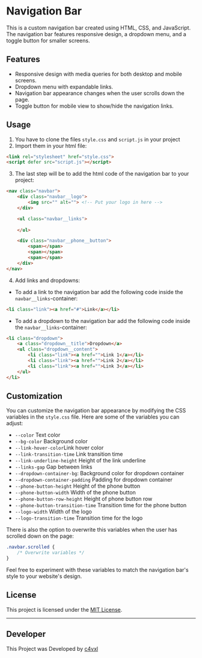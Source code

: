 # Navigation Bar
This is a custom navigation bar created using HTML, CSS, and JavaScript. The navigation bar features responsive design, a dropdown menu, and a toggle button for smaller screens.

## Features

- Responsive design with media queries for both desktop and mobile screens.
- Dropdown menu with expandable links.
- Navigation bar appearance changes when the user scrolls down the page.
- Toggle button for mobile view to show/hide the navigation links.

## Usage

1. You have to clone the files `style.css` and `script.js` in your project
2. Import them in your html file:
```html
<link rel="stylesheet" href="style.css">
<script defer src="script.js"></script>
```

3. The last step will be to add the html code of the navigation bar to your project:
```html
<nav class="navbar">
    <div class="navbar__logo">
        <img src="" alt=""> <!-- Put your logo in here -->
    </div>

    <ul class="navbar__links">
        
    </ul>

    <div class="navbar__phone__button">
        <span></span>
        <span></span>
        <span></span>
    </div>
</nav>
```

4. Add links and dropdowns:
- To add a link to the navigation bar add the following code inside the `navbar__links`-container:
```html
<li class="link"><a href="#">Link</a></li>
```

- To add a dropdown to the navigation bar add the following code inside the `navbar__links`-container:
```html
<li class="dropdown">
    <a class="dropdown__title">Dropdown</a>
    <ul class="dropdown__content">
        <li class="link"><a href="">Link 1</a></li>
        <li class="link"><a href="">Link 2</a></li>
        <li class="link"><a href="">Link 3</a></li>
    </ul>
</li>
```




## Customization

You can customize the navigation bar appearance by modifying the CSS variables in the `style.css` file. Here are some of the variables you can adjust:

- `--color` Text color
- `--bg-color` Background color
- `--link-hover-color`Link hover color
- `--link-transition-time` Link transition time
- `--link-underline-height` Height of the link underline
- `--links-gap` Gap between links
- `--dropdown-container-bg`: Background color for dropdown container
- `--dropdown-container-padding` Padding for dropdown container
- `--phone-button-height` Height of the phone button
- `--phone-button-width` Width of the phone button
- `--phone-button-row-height` Height of phone button row
- `--phone-button-transition-time` Transition time for the phone button
- `--logo-width` Width of the logo
- `--logo-transition-time` Transition time for the logo

There is also the option to overwrite this variables when the user has scrolled down on the page:
```css
.navbar.scrolled {
    /* Overwrite variables */   
}
```

Feel free to experiment with these variables to match the navigation bar's style to your website's design.


## License

This project is licensed under the [MIT License](LICENSE).

---

## Developer
This Project was Developed by [c4vxl](https://c4vxl.de)
